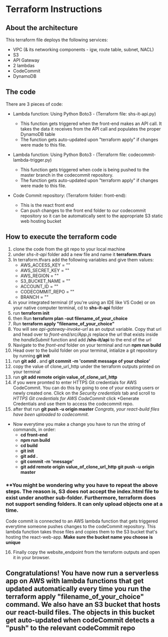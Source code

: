 # Terraform Instructions

## About the architecture

This terraform file deploys the following services:

- VPC (& its networking components - igw, route table, subnet, NACL)
- S3
- API Gateway
- 2 lambdas
- CodeCommit
- DynamoDB

## The code

There are 3 pieces of code:

- Lambda function: Using Python Boto3 - (Terraform file: shs-it-api.py)

  - This function gets triggered when the front-end makes an API call. It takes the data it receives from the API call and populates the proper DynamoDB table
  - The function gets auto-updated upon "terraform apply" if changes were made to this file.

- Lambda function: Using Python Boto3 - (Terraform file: codecommit-lambda-trigger.py)

  - This function gets triggered when code is being pushed to the master branch in the codecommit repository.
  - The function gets auto-updated upon "terraform apply" if changes were made to this file.

- Code Commit repository: (Terraform folder: front-end):
  - This is the react front end
  - Can push changes to the front end folder to our codecommit repository so it can be automatically sent to the appropriate S3 static web hosting bucket

## How to execute the terraform code

1. clone the code from the git repo to your local machine
2. under _shs-it-api_ folder add a new file and name it **terraform.tfvars**
3. In terraform.tfvars add the following variables and give them values:
   - AWS_ACCESS_KEY = ""
   - AWS_SECRET_KEY = ""
   - AWS_REGION = ""
   - S3_BUCKET_NAME = ""
   - ACCOUNT_ID = ""
   - CODECOMMIT_REPO = ""
   - BRANCH = ""
4. in your integrated terminal (if you're using an IDE like VS Code) or on your native computer terminal, cd to **shs-it-api** folder
5. run **terraform init**
6. then Run **terraform plan -out filename_of_your_choice**
7. Run **terraform apply "filename_of_your_choice"**
8. You will see _api-gateway-invoke-url_ as an output variable. Copy that url and head over to _front-end/src/App.js_ replace the url that exists inside the _handleSubmit_ function and add **/shs-it/api** to the end of the url
9. Navigate to the _front-end_ folder on your terminal and run **npm run build**
10. Head over to the build folder on your terminal, intialize a git repository by running **git init**
11. run **git add .** and **git commit -m 'commit message of your choice'**
12. copy the value of clone_url_http under the terraform outputs printed on your terminal
13. run **git add remote origin value_of_clone_url_http**
14. if you were promted to enter HTTPS Git credentials for AWS CodeCommit. You can do this by going to one of your existing users or newly created one. Click on the _Security credentials_ tab and scroll to _HTTPS Git credentials for AWS CodeCommit_ click \*Generate Credentials and use them to access the codecommit repo.
15. after that run **git push -u origin master**
    _Congrats, your react-build files have been uploaded to codecommit._

- Now everytime you make a change you have to run the string of commands, in order:
  - **cd front-end**
  - **npm run build**
  - **cd build**
  - **git init**
  - **git add .**
  - **git commit -m 'message'**
  - **git add remote origin value_of_clone_url_http**
    **git push -u origin master**

### \*\*You might be wondering why you have to repeat the above steps. The reason is, S3 does not accept the index.html file to exist under another sub-folder. Furthermore, terraform does not support sending folders. It can only upload objects one at a time.

Code commit is connected to an AWS lambda function that gets triggered everytime someone pushes changes to the codeCommit repository. This lambda function takes those files and copies them to the S3 bucket that's hosting the react-web-app. **Make sure the bucket name you choose is unique**

16. Finally copy the website_endpoint from the terraform outputs and open it in your browser.

## Congratulations! You have now run a serverless app on AWS with lambda functions that get updated automatically every time you run the **terraform apply "filename_of_your_choice"** command. We also have an S3 bucket that hosts our react-build files. The objects in this bucket get auto-updated when codeCommit detects a "push" to the relevant codeCommit repo
